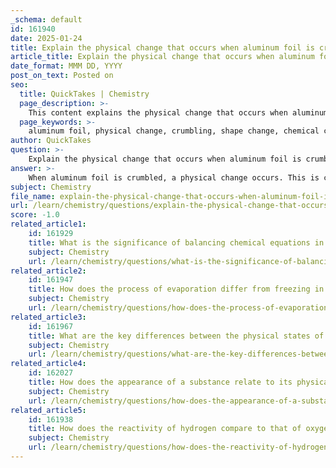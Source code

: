 ```yaml
---
_schema: default
id: 161940
date: 2025-01-24
title: Explain the physical change that occurs when aluminum foil is crumbled.
article_title: Explain the physical change that occurs when aluminum foil is crumbled.
date_format: MMM DD, YYYY
post_on_text: Posted on
seo:
  title: QuickTakes | Chemistry
  page_description: >-
    This content explains the physical change that occurs when aluminum foil is crumbled, highlighting the alteration in shape and form without a change in chemical composition.
  page_keywords: >-
    aluminum foil, physical change, crumbling, shape change, chemical composition, reversible process, material identity, atomic structure
author: QuickTakes
question: >-
    Explain the physical change that occurs when aluminum foil is crumbled.
answer: >-
    When aluminum foil is crumbled, a physical change occurs. This is characterized by a change in the shape and form of the aluminum foil without altering its chemical composition. \n\nIn detail, crumbling the foil involves compressing and folding it, which results in a new configuration of the same material. The aluminum atoms remain intact and unchanged; only the arrangement of the foil is modified. This is a classic example of a physical change, where the substance retains its identity despite the alteration in its physical form.\n\nTo summarize, crumbling aluminum foil is a physical change because:\n- The material remains aluminum foil throughout the process.\n- There is no chemical reaction or formation of new substances.\n- The change is reversible; the foil can be flattened back to its original shape, demonstrating that the substance itself has not changed.\n\nThus, crumbling aluminum foil exemplifies a physical change, as it involves a transformation in shape while maintaining the same chemical properties.
subject: Chemistry
file_name: explain-the-physical-change-that-occurs-when-aluminum-foil-is-crumbled.md
url: /learn/chemistry/questions/explain-the-physical-change-that-occurs-when-aluminum-foil-is-crumbled
score: -1.0
related_article1:
    id: 161929
    title: What is the significance of balancing chemical equations in chemical reactions?
    subject: Chemistry
    url: /learn/chemistry/questions/what-is-the-significance-of-balancing-chemical-equations-in-chemical-reactions
related_article2:
    id: 161947
    title: How does the process of evaporation differ from freezing in terms of state transitions?
    subject: Chemistry
    url: /learn/chemistry/questions/how-does-the-process-of-evaporation-differ-from-freezing-in-terms-of-state-transitions
related_article3:
    id: 161967
    title: What are the key differences between the physical states of matter: solid, liquid, and gas?
    subject: Chemistry
    url: /learn/chemistry/questions/what-are-the-key-differences-between-the-physical-states-of-matter-solid-liquid-and-gas
related_article4:
    id: 162027
    title: How does the appearance of a substance relate to its physical properties?
    subject: Chemistry
    url: /learn/chemistry/questions/how-does-the-appearance-of-a-substance-relate-to-its-physical-properties
related_article5:
    id: 161938
    title: How does the reactivity of hydrogen compare to that of oxygen?
    subject: Chemistry
    url: /learn/chemistry/questions/how-does-the-reactivity-of-hydrogen-compare-to-that-of-oxygen
---
```


&nbsp;